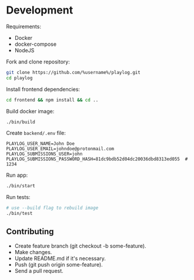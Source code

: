 # Development

Requirements:

- Docker
- docker-compose
- NodeJS

Fork and clone repository:

```sh
git clone https://github.com/%username%/playlog.git
cd playlog
```

Install frontend dependencies:

```sh
cd frontend && npm install && cd ..
```

Build docker image:

```sh
./bin/build
```

Create `backend/.env` file:

```env
PLAYLOG_USER_NAME=John Doe
PLAYLOG_USER_EMAIL=johndoe@protonmail.com
PLAYLOG_SUBMISSIONS_USER=john
PLAYLOG_SUBMISSIONS_PASSWORD_HASH=81dc9bdb52d04dc20036dbd8313ed055  # 1234

```

Run app:

```sh
./bin/start
```

Run tests:

```sh
# use --build flag to rebuild image
./bin/test
```

## Contributing

- Create feature branch (git checkout -b some-feature).
- Make changes.
- Update README.md if it's necessary.
- Push (git push origin some-feature).
- Send a pull request.
